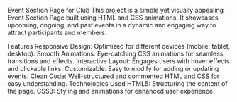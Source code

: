 Event Section Page for Club
This project is a simple yet visually appealing Event Section Page built using HTML and CSS animations. It showcases upcoming, ongoing, and past events in a dynamic and engaging way to attract participants and members.

Features
Responsive Design: Optimized for different devices (mobile, tablet, desktop).
Smooth Animations: Eye-catching CSS animations for seamless transitions and effects.
Interactive Layout: Engages users with hover effects and clickable links.
Customizable: Easy to modify for adding or updating events.
Clean Code: Well-structured and commented HTML and CSS for easy understanding.
Technologies Used
HTML5: Structuring the content of the page.
CSS3: Styling and animations for enhanced user experience.
